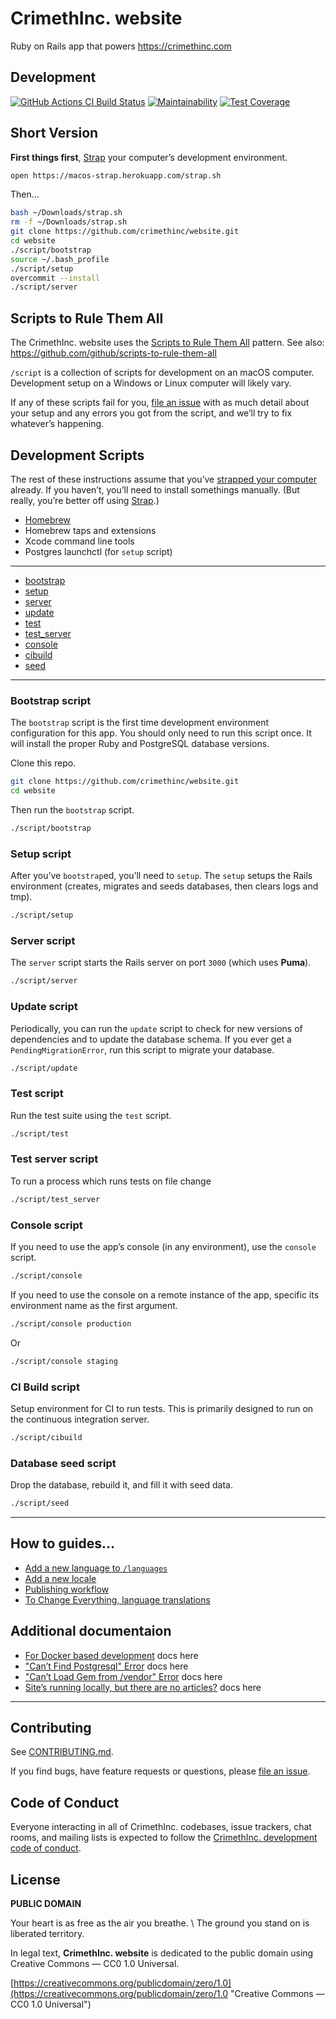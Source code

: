 # CrimethInc. website

Ruby on Rails app that powers https://crimethinc.com

## Development

[![GitHub Actions CI Build Status](https://github.com/crimethinc/website/workflows/Tests/badge.svg)](https://github.com/crimethinc/website/actions?workflow=Tests)
[![Maintainability](https://api.codeclimate.com/v1/badges/22ef4ea6475be7057b87/maintainability)](https://codeclimate.com/github/crimethinc/website/maintainability)
[![Test Coverage](https://api.codeclimate.com/v1/badges/22ef4ea6475be7057b87/test_coverage)](https://codeclimate.com/github/crimethinc/website/test_coverage)

## Short Version

**First things first**, [Strap](https://macos-strap.herokuapp.com) your computer’s development environment.

```sh
open https://macos-strap.herokuapp.com/strap.sh
```

Then…

```sh
bash ~/Downloads/strap.sh
rm -f ~/Downloads/strap.sh
git clone https://github.com/crimethinc/website.git
cd website
./script/bootstrap
source ~/.bash_profile
./script/setup
overcommit --install
./script/server
```

## Scripts to Rule Them All

The CrimethInc. website uses the [Scripts to Rule Them All](https://githubengineering.com/scripts-to-rule-them-all) pattern.
See also: https://github.com/github/scripts-to-rule-them-all

`/script` is a collection of scripts for development on an macOS computer.
Development setup on a Windows or Linux computer will likely vary.

If any of these scripts fail for you, [file an issue](https://github.com/crimethinc/website/issues)
with as much detail about your setup and any errors you got from the script, and we’ll try to fix whatever’s happening.

## Development Scripts

The rest of these instructions assume that you’ve [strapped your computer](https://macos-strap.herokuapp.com) already. If you haven’t, you’ll need to install somethings manually. (But really, you’re better off using [Strap](https://macos-strap.herokuapp.com).)

- [Homebrew](https://brew.sh)
- Homebrew taps and extensions
- Xcode command line tools
- Postgres launchctl (for `setup` script)

***

- [bootstrap](#bootstrap-script)
- [setup](#setup-script)
- [server](#server-script)
- [update](#update-script)
- [test](#test-script)
- [test_server](#test-server-script)
- [console](#console-script)
- [cibuild](#ci-build-script)
- [seed](#database-seed-script)

***

### Bootstrap script

The `bootstrap` script is the first time development environment configuration for this app.
You should only need to run this script once.
It will install the proper Ruby and PostgreSQL database versions.

Clone this repo.

```sh
git clone https://github.com/crimethinc/website.git
cd website
```

Then run the `bootstrap` script.

```sh
./script/bootstrap
```

### Setup script

After you’ve `bootstrap`ed, you’ll need to `setup`.
The `setup` setups the Rails environment (creates, migrates and seeds databases, then clears logs and tmp).

```sh
./script/setup
```

### Server script

The `server` script starts the Rails server on port `3000` (which uses **Puma**).

```sh
./script/server
```

### Update script

Periodically, you can run the `update` script to check for new versions of dependencies and to update the database schema. If you ever get a `PendingMigrationError`, run this script to migrate your database.

```sh
./script/update
```

### Test script

Run the test suite using the `test` script.

```sh
./script/test
```

### Test server script

To run a process which runs tests on file change

```sh
./script/test_server
```

### Console script

If you need to use the app’s console (in any environment), use the `console` script.

```sh
./script/console
```

If you need to use the console on a remote instance of the app, specific its environment name as the first argument.

```sh
./script/console production
```

Or

```sh
./script/console staging
```

### CI Build script

Setup environment for CI to run tests. This is primarily designed to run on the continuous integration server.

```sh
./script/cibuild
```

### Database seed script

Drop the database, rebuild it, and fill it with seed data.

```sh
./script/seed
```

***

## How to guides…

- [Add a new language to `/languages`](/blob/main/docs/languages.md)
- [Add a new locale](/blob/main/docs/locales.md)
- [Publishing workflow](/blob/main/docs/publishing.md)
- [To Change Everything, language translations](/blob/main/docs/to-change-everything-guide.md)

## Additional documentaion

- [For Docker based development](/blob/main/docs/docker.md) docs here
- ["Can’t Find Postgresql" Error](/blob/main/docs/docker.md) docs here
- ["Can’t Load Gem from /vendor" Error](/blob/main/docs/gem-vendor.md) docs here
- [Site’s running locally, but there are no articles?](/blob/main/docs/development-data.md) docs here

***

## Contributing

See [CONTRIBUTING.md](https://github.com/crimethinc/website/blob/main/CONTRIBUTING.md).

If you find bugs, have feature requests or questions, please
[file an issue](https://github.com/crimethinc/website/issues).

## Code of Conduct

Everyone interacting in all of CrimethInc. codebases, issue trackers, chat rooms, and mailing lists is expected to follow the
[CrimethInc. development code of conduct](https://github.com/crimethinc/website/blob/main/CODE_OF_CONDUCT.md).

## License

**PUBLIC DOMAIN**

Your heart is as free as the air you breathe. \\
The ground you stand on is liberated territory.

In legal text, **CrimethInc. website** is dedicated to the public domain
using Creative Commons — CC0 1.0 Universal.

[https://creativecommons.org/publicdomain/zero/1.0](https://creativecommons.org/publicdomain/zero/1.0 "Creative Commons — CC0 1.0 Universal")
